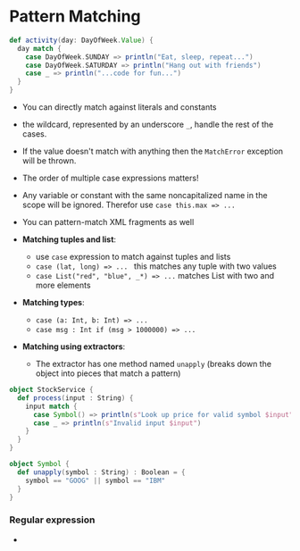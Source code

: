 Pattern Matching
=======================

```scala
def activity(day: DayOfWeek.Value) {
  day match {
    case DayOfWeek.SUNDAY => println("Eat, sleep, repeat...")
    case DayOfWeek.SATURDAY => println("Hang out with friends")
    case _ => println("...code for fun...")
  }	
}
```
- You can directly match against literals and constants
- the wildcard, represented by an underscore `_`, handle the rest of the cases.
- If the value doesn't match with anything then the `MatchError` exception will be thrown.
- The order of multiple case expressions matters!
- Any variable or constant with the same noncapitalized name in the scope will be ignored. Therefor use `case this.max => ...`
- You can pattern-match XML fragments as well

- **Matching tuples and list**:
  - use `case` expression to match against tuples and lists
  - `case (lat, long) => ... ` this matches any tuple with two values
  - `case List("red", "blue", _*) => ...` matches List with two and more elements
- **Matching types**:
  - `case (a: Int, b: Int) => ...`
  - `case msg : Int if (msg > 1000000) => ...` 
- **Matching using extractors**:
  - The extractor has one method named `unapply` (breaks down the object into pieces that match a pattern)
```scala
object StockService {
  def process(input : String) {
    input match {
      case Symbol() => println(s"Look up price for valid symbol $input")
      case _ => println(s"Invalid input $input")
    }
  }	
}

object Symbol {	
  def unapply(symbol : String) : Boolean = {
    symbol == "GOOG" || symbol == "IBM"
  }
}
```

### Regular expression
- 
